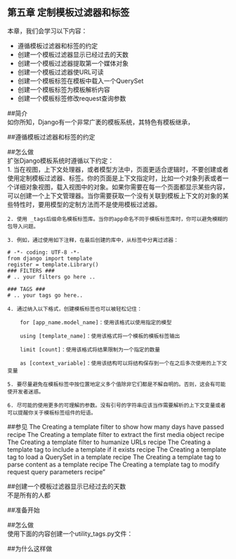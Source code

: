 第五章 定制模板过滤器和标签
------------------------  

本章，我们会学习以下内容：  

* 遵循模板过滤器和标签的约定
* 创建一个模板过滤器显示已经过去的天数
* 创建一个模板过滤器提取第一个媒体对象
* 创建一个模板过滤器使URL可读
* 创建一个模板标签在模板中载入一个QuerySet
* 创建一个模板标签为模板解析内容
* 创建一个模板标签修改request查询参数  

##简介  
如你所知，Django有一个非常广袤的模板系统，其特色有模板继承，
  

##遵循模板过滤器和标签的约定  

##怎么做  
扩张Django模板系统时遵循以下约定：  
    1. 当在视图，上下文处理器，或者模型方法中，页面更适合逻辑时，不要创建或者使用定制模板过滤器、标签。你的页面是上下文指定时，比如一个对象列表或者一个详细对象视图，载入视图中的对象。如果你需要在每一个页面都显示某些内容，可以创建一个上下文管理器。当你需要获取一个没有关联到模板上下文的对象的某些特性时，要用模型的定制方法而不是使用模板过滤器。

    2. 使用 _tags后缀命名模板标签库。当你的app命名不同于模板标签库时，你可以避免模糊的包导入问题。

    3. 例如，通过使用如下注释，在最后创建的库中，从标签中分离过滤器：  

    # -*- coding: UTF-8 -*-
    from django import template
    register = template.Library()
    ### FILTERS ###
    # .. your filters go here ..

    ### TAGS ###
    # .. your tags go here..

    4. 通过纳入以下格式，创建模板标签也可以被轻松记住：  
        
        for [app_name.model_name]：使用该格式以使用指定的模型
        
        using [template_name]：使用该格式将一个模板的模板标签输出

        limit [count]：使用该格式将结果限制为一个指定的数量

        as [context_variable]：使用该结构可以将结构保存到一个在之后多次使用的上下文变量

    5. 要尽量避免在模板标签中按位置地定义多个值除非它们都是不解自明的。否则，这会有可能使开发者迷惑。

    6. 尽可能的使用更多的可理解的参数。没有引号的字符串应该当作需要解析的上下文变量或者可以提醒你关于模板标签组件的短语。

  
##参见
The Creating a template filter to show how many days have passed recipe
The Creating a template filter to extract the first media object recipe
The Creating a template filter to humanize URLs recipe
The Creating a template tag to include a template if it exists recipe
The Creating a template tag to load a QuerySet in a template recipe
The Creating a template tag to parse content as a template recipe
The Creating a template tag to modify request query parameters recipe”
  
##创建一个模板过滤器显示已经过去的天数  
不是所有的人都

##准备开始  

##怎么做  
使用下面的内容创建一个utility_tags.py文件：  

##为什么这样做  

##
